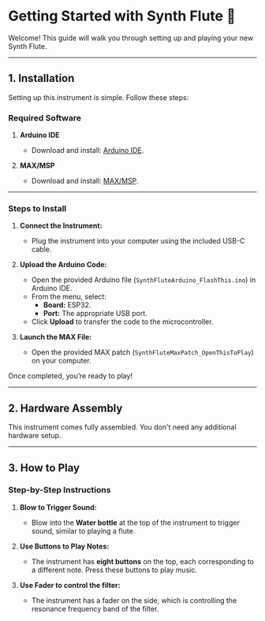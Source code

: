 
# Getting Started with Synth Flute 🎵



Welcome! This guide will walk you through setting up and playing your new Synth Flute.

---

## 1. Installation

Setting up this instrument is simple. Follow these steps:

### Required Software
1. **Arduino IDE**
   - Download and install: [Arduino IDE](https://www.arduino.cc/en/software).


2. **MAX/MSP**
   - Download and install: [MAX/MSP](https://cycling74.com/).

---

### Steps to Install
1. **Connect the Instrument:**
   - Plug the instrument into your computer using the included USB-C cable.

2. **Upload the Arduino Code:**
   - Open the provided Arduino file (`SynthFluteArduino_FlashThis.ino`) in Arduino IDE.
   - From the menu, select:
     - **Board:** ESP32.
     - **Port:** The appropriate USB port.
   - Click **Upload** to transfer the code to the microcontroller.

3. **Launch the MAX File:**
   - Open the provided MAX patch (`SynthFluteMaxPatch_OpenThisToPlay`) on your computer.

Once completed, you’re ready to play!

---

## 2. Hardware Assembly

This instrument comes fully assembled. You don't need any additional hardware setup.

---

## 3. How to Play

### Step-by-Step Instructions
1. **Blow to Trigger Sound:**
   - Blow into the **Water bottle** at the top of the instrument to trigger sound, similar to playing a flute.

2. **Use Buttons to Play Notes:**
   - The instrument has **eight buttons** on the top, each corresponding to a different note. Press these buttons to play music.
3. **Use Fader to control the filter:**
   - The instrument has a fader on the side, which is controlling the resonance frequency band of the filter.



